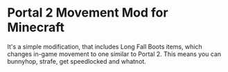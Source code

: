 # Portal 2 Movement Mod for Minecraft

It's a simple modification, that includes Long Fall Boots items, which changes in-game movement to one similar to Portal 2. This means you can bunnyhop, strafe, get speedlocked and whatnot.

